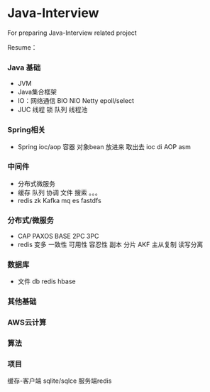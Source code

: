 # Java-Interview
For preparing Java-Interview related project

Resume：


### Java 基础
* JVM
* Java集合框架
* IO：网络通信 BIO NIO Netty epoll/select
* JUC 线程 锁 队列 线程池

### Spring相关
* Spring 
ioc/aop
容器 对象bean 放进来 取出去 ioc di AOP asm

### 中间件
* 分布式微服务
* 缓存 队列 协调 文件 搜索 。。。
* redis zk Kafka mq es fastdfs


### 分布式/微服务
* CAP PAXOS BASE 2PC 3PC
* redis 变多 一致性 可用性 容忍性 副本 分片 AKF  主从复制 读写分离

### 数据库
* 文件 db redis hbase

### 其他基础

### AWS云计算

### 算法

### 项目

缓存-客户端 sqlite/sqlce  服务端redis
